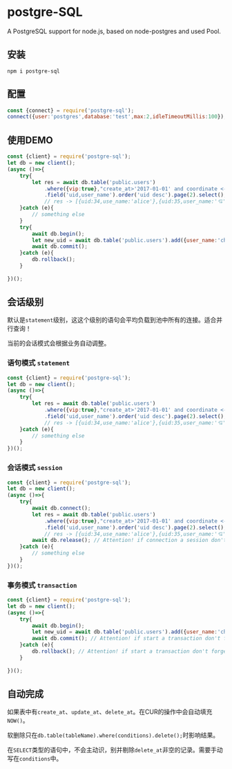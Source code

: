 # postgre-SQL
A PostgreSQL support for node.js, based on node-postgres and used Pool.


## 安装
`npm i postgre-sql`
## 配置
```js
const {connect} = require('postgre-sql');
connect({user:'postgres',database:'test',max:2,idleTimeoutMillis:100});

```

## 使用DEMO
```js
const {client} = require('postgre-sql');
let db = new client();
(async ()=>{
    try{
        let res = await db.table('public.users')
            .where({vip:true},"create_at>'2017-01-01' and coordinate <-> point(116,39) < 1")
            .field('uid,user_name').order('uid desc').page(2).select();
            // res -> [{uid:34,use_name:'alice'},{uid:35,user_name:'💘'}...]
    }catch (e){
        // something else
    }
    try{
        await db.begin();
        let new_uid = await db.table('public.users').add({user_name:'charles'});
        await db.commit();
    }catch (e){
        db.rollback();
    }
    
})();

```

## 会话级别

默认是`statement`级别，这这个级别的语句会平均负载到池中所有的连接。适合并行查询！

当前的会话模式会根据业务自动调整。

### 语句模式 `statement`
```js
const {client} = require('postgre-sql');
let db = new client();
(async ()=>{
    try{
        let res = await db.table('public.users')
            .where({vip:true},"create_at>'2017-01-01' and coordinate <-> point(116,39) < 1")
            .field('uid,user_name').order('uid desc').page(2).select();
            // res -> [{uid:34,use_name:'alice'},{uid:35,user_name:'💘'}...]
    }catch (e){
        // something else
    }
})();
```

### 会话模式 `session`

```js
const {client} = require('postgre-sql');
let db = new client();
(async ()=>{
    try{
        await db.connect();
        let res = await db.table('public.users')
            .where({vip:true},"create_at>'2017-01-01' and coordinate <-> point(116,39) < 1")
            .field('uid,user_name').order('uid desc').page(2).select();
            // res -> [{uid:34,use_name:'alice'},{uid:35,user_name:'💘'}...]
        await db.release(); // Attention! if connection a session don't forget release it!
    }catch (e){
        // something else
    }
})();
```

### 事务模式 `transaction`

```js
const {client} = require('postgre-sql');
let db = new client();
(async ()=>{
    try{
        await db.begin();
        let new_uid = await db.table('public.users').add({user_name:'charles'});
        await db.commit(); // Attention! if start a transaction don't forget finish it!
    }catch (e){
        db.rollback(); // Attention! if start a transaction don't forget finish it!
    }
    
})();
```

## 自动完成

如果表中有`create_at`、`update_at`、`delete_at`。在CUR的操作中会自动填充`NOW()`。

软删除只在`db.table(tableName).where(conditions).delete();`时影响结果。

在`SELECT`类型的语句中，不会主动识，别并剔除`delete_at`非空的记录。需要手动写在`conditions`中。

